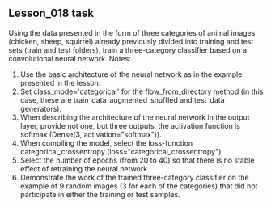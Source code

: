 ## Lesson_018 task
Using the data presented in the form of three categories of animal images (chicken, sheep, squirrel) already previously divided into training and test sets (train and test folders), train a three-category classifier based on a convolutional neural network.
Notes:
1. Use the basic architecture of the neural network as in the example presented in the lesson.
2. Set class_mode='categorical' for the flow_from_directory method (in this case, these are train_data_augmented_shuffled and test_data generators).
3. When describing the architecture of the neural network in the output layer, provide not one, but three outputs, the activation function is softmax (Dense(3, activation="softmax")).
4. When compiling the model, select the loss-function categorical_crossentropy (loss="categorical_crossentropy").
5. Select the number of epochs (from 20 to 40) so that there is no stable effect of retraining the neural network.
6. Demonstrate the work of the trained three-category classifier on the example of 9 random images (3 for each of the categories) that did not participate in either the training or test samples.